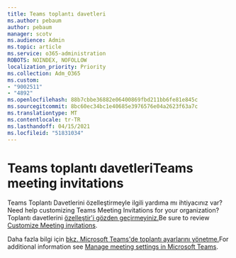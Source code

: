 ```yaml
---
title: Teams toplantı davetleri
ms.author: pebaum
author: pebaum
manager: scotv
ms.audience: Admin
ms.topic: article
ms.service: o365-administration
ROBOTS: NOINDEX, NOFOLLOW
localization_priority: Priority
ms.collection: Adm_O365
ms.custom:
- "9002511"
- "4892"
ms.openlocfilehash: 88b7cbbe36882e06400869fbd211bb6fe81e845c
ms.sourcegitcommit: 8bc60ec34bc1e40685e3976576e04a2623f63a7c
ms.translationtype: MT
ms.contentlocale: tr-TR
ms.lasthandoff: 04/15/2021
ms.locfileid: "51831034"
---
```

# <a name="teams-meeting-invitations"></a><span data-ttu-id="930e1-102">Teams toplantı davetleri</span><span class="sxs-lookup"><span data-stu-id="930e1-102">Teams meeting invitations</span></span>

<span data-ttu-id="930e1-103">Teams Toplantı Davetlerini özelleştirmeyle ilgili yardıma mı ihtiyacınız var?</span><span class="sxs-lookup"><span data-stu-id="930e1-103">Need help customizing Teams Meeting Invitations for your organization?</span></span> <span data-ttu-id="930e1-104">Toplantı davetlerini [özelleştir'i gözden geçirmeyiniz.](https://docs.microsoft.com/microsoftteams/meeting-settings-in-teams#customize-meeting-invitations)</span><span class="sxs-lookup"><span data-stu-id="930e1-104">Be sure to review [Customize Meeting invitations](https://docs.microsoft.com/microsoftteams/meeting-settings-in-teams#customize-meeting-invitations).</span></span>  

<span data-ttu-id="930e1-105">Daha fazla bilgi için [bkz. Microsoft Teams'de toplantı ayarlarını yönetme.](https://docs.microsoft.com/microsoftteams/meeting-settings-in-teams)</span><span class="sxs-lookup"><span data-stu-id="930e1-105">For additional information see [Manage meeting settings in Microsoft Teams](https://docs.microsoft.com/microsoftteams/meeting-settings-in-teams).</span></span>

